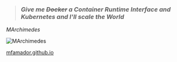 <!-- ### Hi there! -->

> ### *Give me ~~Docker~~ a Container Runtime Interface and Kubernetes and I'll scale the World*
*MArchimedes*

![MArchimedes](https://raw.githubusercontent.com/mfamador/mfamador/master/assets/marchimedes_small.png "MArchimedes")


[mfamador.github.io](https://mfamador.github.io)

<!--

[:octocat: https://mfamador.github.io](https://mfamador.github.io)

-->
